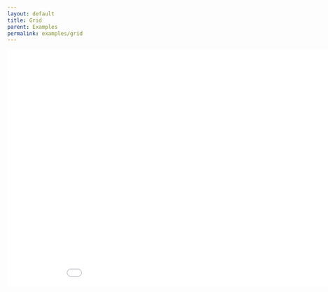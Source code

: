 ```yaml
--- 
layout: default
title: Grid
parent: Examples
permalink: examples/grid
---
```


<iframe id="" src="Grid/" name="" width="960" height="540" frameborder="0" marginheight="0" scrolling="no"></iframe>